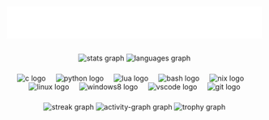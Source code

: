 <h1 align="center">
  <img src="https://github.com/subha279/subha279/blob/main/subha.svg" alt="subha279" />
</h1>

###

<div align="center">
  <img src="https://github-readme-stats.vercel.app/api?username=subha279&hide_title=false&hide_rank=false&theme=gruvbox&show_icons=true&include_all_commits=true&count_private=true&disable_animations=false&locale=en&hide_border=false" height="150" alt="stats graph"  />
  <img src="https://github-readme-stats.vercel.app/api/top-langs?username=subha279&locale=en&hide_title=false&theme=gruvbox&layout=compact&card_width=320&langs_count=5&hide_border=false" height="150" alt="languages graph"  />
</div>

###

<div align="center">
  <img src="https://cdn.jsdelivr.net/gh/devicons/devicon@latest/icons/c/c-original.svg" height="30" alt="c logo"  />
  <img width="12" />
  <img src="https://cdn.jsdelivr.net/gh/devicons/devicon/icons/python/python-original.svg" height="30" alt="python logo"  />
  <img width="12" />
  <img src="https://cdn.jsdelivr.net/gh/devicons/devicon@latest/icons/lua/lua-original.svg" height="30" alt="lua logo" />
  <img width="12" />
  <img src="https://cdn.simpleicons.org/gnubash/4EAA25" height="30" alt="bash logo"  />
  <img width="12" />
  <img src="https://cdn.jsdelivr.net/gh/devicons/devicon@latest/icons/nixos/nixos-original.svg" height="30" alt="nix logo"  />
  <img width="12" />
  <img src="https://cdn.jsdelivr.net/gh/devicons/devicon/icons/linux/linux-original.svg" height="30" alt="linux logo"  />
  <img width="12" />
  <img src="https://cdn.jsdelivr.net/gh/devicons/devicon/icons/windows8/windows8-original.svg" height="30" alt="windows8 logo"  />
  <img width="12" />
  <img src="https://cdn.jsdelivr.net/gh/devicons/devicon/icons/vscode/vscode-original.svg" height="30" alt="vscode logo"  />
  <img width="12" />
  <img src="https://cdn.simpleicons.org/git/F05032" height="30" alt="git logo"  />
</div>

###

<div align="center">
  <img src="https://streak-stats.demolab.com?user=subha279&locale=en&mode=daily&hide_border=false&theme=gruvbox&border_radius=5&order=3" height="150" alt="streak graph"  />
  <img src="https://github-readme-activity-graph.vercel.app/graph?username=subha279&radius=16&theme=gruvbox&area=true&order=5" height="300" alt="activity-graph graph"  />
  <img src="https://github-profile-trophy.vercel.app?username=subha279&column=-1&row=1&margin-w=8&margin-h=8&theme=gruvbox&no-bg=false&no-frame=false&order=4" height="150" alt="trophy graph"  />
</div>

###
